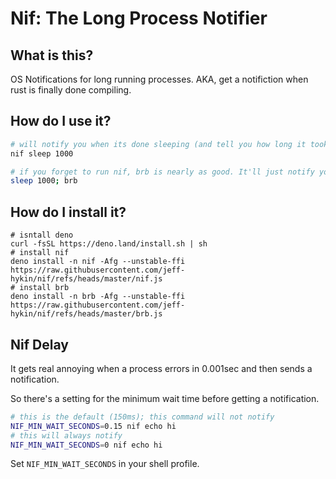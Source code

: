 # Nif: The Long Process Notifier

## What is this?

OS Notifications for long running processes. AKA, get a notifiction when rust is finally done compiling.

## How do I use it?

```sh
# will notify you when its done sleeping (and tell you how long it took)
nif sleep 1000

# if you forget to run nif, brb is nearly as good. It'll just notify you with "Done!"
sleep 1000; brb
```

## How do I install it?


```shell
# isntall deno
curl -fsSL https://deno.land/install.sh | sh
# install nif
deno install -n nif -Afg --unstable-ffi https://raw.githubusercontent.com/jeff-hykin/nif/refs/heads/master/nif.js
# install brb
deno install -n brb -Afg --unstable-ffi https://raw.githubusercontent.com/jeff-hykin/nif/refs/heads/master/brb.js
```


## Nif Delay

It gets real annoying when a process errors in 0.001sec and then sends a notification.

So there's a setting for the minimum wait time before getting a notification.
```sh
# this is the default (150ms); this command will not notify
NIF_MIN_WAIT_SECONDS=0.15 nif echo hi
# this will always notify
NIF_MIN_WAIT_SECONDS=0 nif echo hi
```

Set `NIF_MIN_WAIT_SECONDS` in your shell profile.